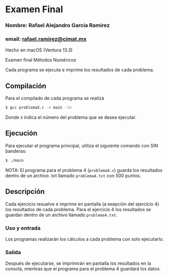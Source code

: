 
# Examen Final
### Nombre: Rafael Alejandro García Ramírez 
### email: rafael.ramirez@cimat.mx

Hecho en macOS (Ventura 13.3)

Examen final Métodos Numéricos

Cada programa se ejecuta e imprime los resultados de cada problema.

## Compilación

Para el compilado de cada programa se realiza

```bash
$ gcc problemaX.c -o main -lm
```

Donde $\texttt{X}$ indica el número del problema que se desea ejecutar.

## Ejecución

Para ejecutar el programa principal, utiliza el siguiente comando con SIN banderas:

```bash
$ ./main 
```
NOTA: El programa para el problema 4 ($\texttt{problema4.c}$) guarda los resultados dentro de un archivo .txt llamado $\texttt{problema4.txt}$ con 500 puntos.
## Descripción
Cada ejercicio resuelve e imprime en pantalla (a exepción del ejercicio 4) los resultados de cada problema. Para el ejercicio 4 los resultados se guardan dentro de un archivo llamado $\texttt{problema4.txt}$.

### Uso y entrada
Los programas realizarán los cálculos a cada problema con solo ejecutarlo.

### Salida
Después de ejecutarse, se imprimirán en pantalla los resultados en la consola, mientras que el programa para el problema 4 guardará los datos.

